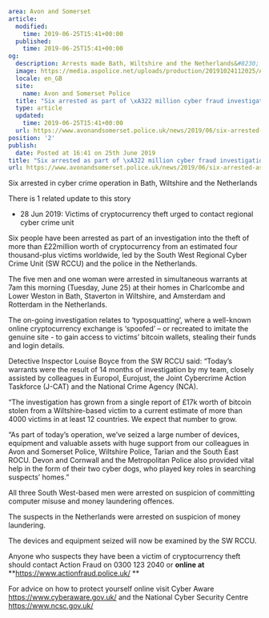 ```yaml
area: Avon and Somerset
article:
  modified:
    time: 2019-06-25T15:41+00:00
  published:
    time: 2019-06-25T15:41+00:00
og:
  description: Arrests made Bath, Wiltshire and the Netherlands&#8230;
  image: https://media.aspolice.net/uploads/production/20191024112025/Arrest-1.jpg
  locale: en_GB
  site:
    name: Avon and Somerset Police
  title: "Six arrested as part of \xA322 million cyber fraud investigation | Avon and Somerset Police"
  type: article
  updated:
    time: 2019-06-25T15:41+00:00
  url: https://www.avonandsomerset.police.uk/news/2019/06/six-arrested-as-part-of-22-million-cyber-fraud-investigation/
position: '2'
publish:
  date: Posted at 16:41 on 25th June 2019
title: "Six arrested as part of \xA322 million cyber fraud investigation | Avon and Somerset Police"
url: https://www.avonandsomerset.police.uk/news/2019/06/six-arrested-as-part-of-22-million-cyber-fraud-investigation/
```

Six arrested in cyber crime operation in Bath, Wiltshire and the Netherlands

There is 1 related update to this story

 * 28 Jun 2019: Victims of cryptocurrency theft urged to contact regional cyber crime unit

Six people have been arrested as part of an investigation into the theft of more than £22million worth of cryptocurrency from an estimated four thousand-plus victims worldwide, led by the South West Regional Cyber Crime Unit (SW RCCU) and the police in the Netherlands.

The five men and one woman were arrested in simultaneous warrants at 7am this morning (Tuesday, June 25) at their homes in Charlcombe and Lower Weston in Bath, Staverton in Wiltshire, and Amsterdam and Rotterdam in the Netherlands.

The on-going investigation relates to ‘typosquatting’, where a well-known online cryptocurrency exchange is ‘spoofed’ – or recreated to imitate the genuine site - to gain access to victims’ bitcoin wallets, stealing their funds and login details.

Detective Inspector Louise Boyce from the SW RCCU said: “Today’s warrants were the result of 14 months of investigation by my team, closely assisted by colleagues in Europol, Eurojust, the Joint Cybercrime Action Taskforce (J-CAT) and the National Crime Agency (NCA).

“The investigation has grown from a single report of £17k worth of bitcoin stolen from a Wiltshire-based victim to a current estimate of more than 4000 victims in at least 12 countries. We expect that number to grow.

“As part of today’s operation, we’ve seized a large number of devices, equipment and valuable assets with huge support from our colleagues in Avon and Somerset Police, Wiltshire Police, Tarian and the South East ROCU. Devon and Cornwall and the Metropolitan Police also provided vital help in the form of their two cyber dogs, who played key roles in searching suspects’ homes.”

All three South West-based men were arrested on suspicion of committing computer misuse and money laundering offences.

The suspects in the Netherlands were arrested on suspicion of money laundering.

The devices and equipment seized will now be examined by the SW RCCU.

Anyone who suspects they have been a victim of cryptocurrency theft should contact Action Fraud on 0300 123 2040 or **online at** **https://www.actionfraud.police.uk/ **

For advice on how to protect yourself online visit Cyber Aware https://www.cyberaware.gov.uk/ and the National Cyber Security Centre https://www.ncsc.gov.uk/
